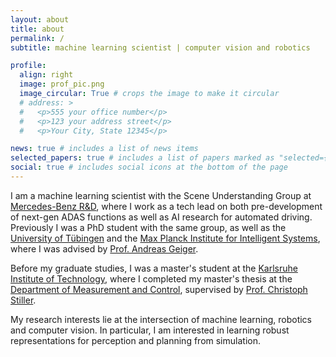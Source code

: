 ```yaml
---
layout: about
title: about
permalink: /
subtitle: machine learning scientist | computer vision and robotics

profile:
  align: right
  image: prof_pic.png
  image_circular: True # crops the image to make it circular
  # address: >
  #   <p>555 your office number</p>
  #   <p>123 your address street</p>
  #   <p>Your City, State 12345</p>

news: true # includes a list of news items
selected_papers: true # includes a list of papers marked as "selected={true}"
social: true # includes social icons at the bottom of the page
---
```


I am a machine learning scientist with the Scene Understanding Group at [Mercedes-Benz R&D](https://www.mercedes-benz.com/de/), where I work as a tech lead on both pre-development of next-gen ADAS functions as well as AI research for automated driving. Previously I was a PhD student with the same group, as well as the [University of Tübingen](https://uni-tuebingen.de/en) and the [Max Planck Institute for Intelligent Systems](https://is.mpg.de/), where I was advised by [Prof. Andreas Geiger](https://cvlibs.net/).

Before my graduate studies, I was a master's student at the [Karlsruhe Institute of Technology](https://www.kit.edu/english/), where I completed my master's thesis at the [Department of Measurement and Control](https://www.mrt.kit.edu/english/index.php), supervised by [Prof. Christoph Stiller](https://www.mrt.kit.edu/english/mitarbeiter_stiller.php).

My research interests lie at the intersection of machine learning, robotics and computer vision. In particular, I am interested in learning robust representations for perception and planning from simulation.
